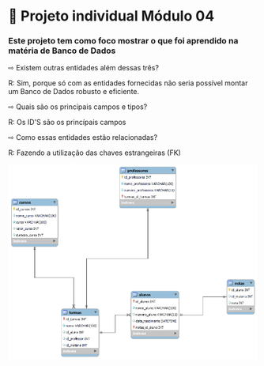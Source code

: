 # 🚀 Projeto individual Módulo 04

### Este projeto tem como foco mostrar o que foi aprendido na matéria de Banco de Dados




        
⇨ Existem outras entidades além dessas três?


R: Sim, porque só com as entidades fornecidas não seria possível montar um Banco de Dados robusto e eficiente. 


⇨ Quais são os principais campos e tipos?


R: Os ID'S são os princípais campos


⇨ Como essas entidades estão relacionadas?


R: Fazendo a utilização das chaves estrangeiras (FK)



        

<img src="./img/individual.png">